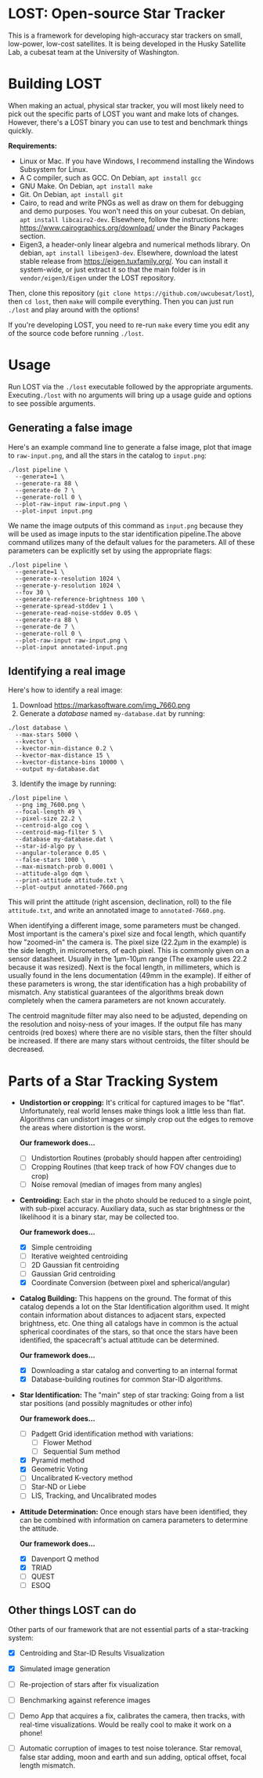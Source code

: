 # LOST: Open-source Star Tracker

This is a framework for developing high-accuracy star trackers on small, low-power, low-cost
satellites. It is being developed in the Husky Satellite Lab, a cubesat team at the University of
Washington.

# Building LOST

When making an actual, physical star tracker, you will most likely need to pick out the specific
parts of LOST you want and make lots of changes. However, there's a LOST binary you can use to
test and benchmark things quickly.

**Requirements:**

- Linux or Mac. If you have Windows, I recommend installing the Windows Subsystem for Linux.
- A C compiler, such as GCC. On Debian, `apt install gcc`
- GNU Make. On Debian, `apt install make`
- Git. On Debian, `apt install git`
- Cairo, to read and write PNGs as well as draw on them for debugging and demo purposes. You won't
  need this on your cubesat. On debian, `apt install libcairo2-dev`. Elsewhere, follow the
  instructions here: https://www.cairographics.org/download/ under the Binary Packages section.
- Eigen3, a header-only linear algebra and numerical methods library. On debian, `apt install
  libeigen3-dev`. Elsewhere, download the latest stable release from https://eigen.tuxfamily.org/.
  You can install it system-wide, or just extract it so that the main folder is in
  `vendor/eigen3/Eigen` under the LOST repository.

Then, clone this repository (`git clone https://github.com/uwcubesat/lost`), then `cd lost`, then
`make` will compile everything. Then you can just run `./lost` and play around with the options!

If you're developing LOST, you need to re-run `make` every time you edit any of the source code
before running `./lost`.

# Usage

Run LOST via the `./lost` executable followed by the appropriate arguments. Executing`./lost` with no arguments will
bring up a usage guide and options to see possible arguments.

## Generating a false image

Here's an example command line to generate a false image, plot that image to `raw-input.png`, and all the stars in the
catalog to `input.png`:

```shell
./lost pipeline \
  --generate=1 \
  --generate-ra 88 \
  --generate-de 7 \
  --generate-roll 0 \
  --plot-raw-input raw-input.png \
  --plot-input input.png
```

We name the image outputs of this command as `input.png` because they will be used as image inputs to the star
identification pipeline.The above command utilizes many of the default values for the parameters. All of these
parameters can be explicitly set by using the appropriate flags:

```shell
./lost pipeline \
  --generate=1 \
  --generate-x-resolution 1024 \
  --generate-y-resolution 1024 \
  --fov 30 \
  --generate-reference-brightness 100 \
  --generate-spread-stddev 1 \
  --generate-read-noise-stddev 0.05 \
  --generate-ra 88 \
  --generate-de 7 \
  --generate-roll 0 \
  --plot-raw-input raw-input.png \
  --plot-input annotated-input.png
```

## Identifying a real image

Here's how to identify a real image:

1. Download https://markasoftware.com/img_7660.png
2. Generate a *database* named `my-database.dat` by running:

```shell
./lost database \
  --max-stars 5000 \
  --kvector \
  --kvector-min-distance 0.2 \
  --kvector-max-distance 15 \
  --kvector-distance-bins 10000 \
  --output my-database.dat
```

3. Identify the image by running:

```shell
./lost pipeline \
  --png img_7600.png \
  --focal-length 49 \
  --pixel-size 22.2 \
  --centroid-algo cog \
  --centroid-mag-filter 5 \
  --database my-database.dat \
  --star-id-algo py \
  --angular-tolerance 0.05 \
  --false-stars 1000 \
  --max-mismatch-prob 0.0001 \
  --attitude-algo dqm \
  --print-attitude attitude.txt \
  --plot-output annotated-7660.png
```

This will print the attitude (right ascension, declination, roll) to the file `attitude.txt`, and write an annotated
image to `annotated-7660.png`.

When identifying a different image, some parameters must be changed. Most important is the
camera's pixel size and focal length, which quantify how "zoomed-in" the camera is. The pixel size
(22.2μm in the example) is the side length, in micrometers, of each pixel. This is commonly given
on a sensor datasheet. Usually in the 1μm-10μm range (The example uses 22.2 because it was
resized). Next is the focal length, in millimeters, which is usually found in the lens
documentation (49mm in the example). If either of these parameters is wrong, the star
identification has a high probability of mismatch. Any statistical guarantees of the algorithms
break down completely when the camera parameters are not known accurately.

The centroid magnitude filter may also need to be adjusted, depending on the resolution and
noisy-ness of your images. If the output file has many centroids (red boxes) where there are no
visible stars, then the filter should be increased. If there are many stars without centroids, the
filter should be decreased.

# Parts of a Star Tracking System

- **Undistortion or cropping:** It's critical for captured images to be "flat". Unfortunately, real
  world lenses make things look a little less than flat. Algorithms can undistort images or simply
  crop out the edges to remove the areas where distortion is the worst.

  **Our framework does...**
    - [ ] Undistortion Routines (probably should happen after centroiding)
    - [ ] Cropping Routines (that keep track of how FOV changes due to crop)
    - [ ] Noise removal (median of images from many angles)
- **Centroiding:** Each star in the photo should be reduced to a single point, with sub-pixel
  accuracy. Auxiliary data, such as star brightness or the likelihood it is a binary star, may be
  collected too.

  **Our framework does...**
    - [X] Simple centroiding
    - [ ] Iterative weighted centroiding
    - [ ] 2D Gaussian fit centroiding
    - [ ] Gaussian Grid centroiding
    - [X] Coordinate Conversion (between pixel and spherical/angular)
- **Catalog Building:** This happens on the ground. The format of this catalog depends a lot on the
  Star Identification algorithm used. It might contain information about distances to adjacent
  stars, expected brightness, etc. One thing all catalogs have in common is the actual spherical
  coordinates of the stars, so that once the stars have been identified, the spacecraft's actual
  attitude can be determined.

  **Our framework does...**
    - [X] Downloading a star catalog and converting to an internal format
    - [X] Database-building routines for common Star-ID algorithms.
- **Star Identification:** The "main" step of star tracking: Going from a list star positions (and
  possibly magnitudes or other info)

  **Our framework does...**
    - [ ] Padgett Grid identification method with variations:
        - [ ] Flower Method
        - [ ] Sequential Sum method
    - [X] Pyramid method
    - [X] Geometric Voting
    - [ ] Uncalibrated K-vectory method
    - [ ] Star-ND or Liebe
    - [ ] LIS, Tracking, and Uncalibrated modes
- **Attitude Determination:** Once enough stars have been identified, they can be combined with
  information on camera parameters to determine the attitude.

  **Our framework does...**
    - [X] Davenport Q method
    - [X] TRIAD
    - [ ] QUEST
    - [ ] ESOQ

## Other things LOST can do

Other parts of our framework that are not essential parts of a star-tracking system:

- [X] Centroiding and Star-ID Results Visualization
- [X] Simulated image generation
- [ ] Re-projection of stars after fix visualization
- [ ] Benchmarking against reference images
- [ ] Demo App that acquires a fix, calibrates the camera, then tracks, with real-time
  visualizations. Would be really cool to make it work on a phone!
- [ ] Automatic corruption of images to test noise tolerance. Star removal, false star adding,
  moon and earth and sun adding, optical offset, focal length mismatch.

